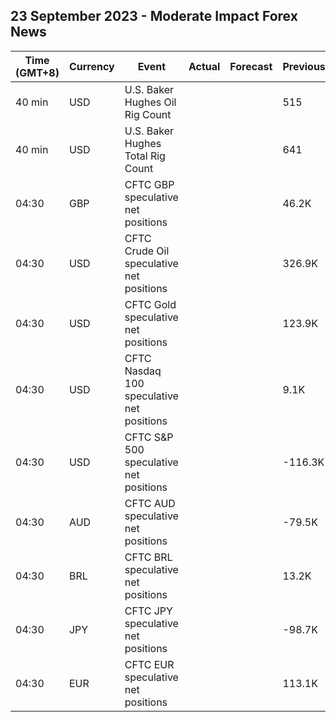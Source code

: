 ## 23 September 2023 - Moderate Impact Forex News

| Time (GMT+8) | Currency | Event | Actual | Forecast | Previous |
|------|----------|-------|--------|----------|----------|
| 40 min | USD | U.S. Baker Hughes Oil Rig Count |  |  | 515 |
| 40 min | USD | U.S. Baker Hughes Total Rig Count |  |  | 641 |
| 04:30 | GBP | CFTC GBP speculative net positions |  |  | 46.2K |
| 04:30 | USD | CFTC Crude Oil speculative net positions |  |  | 326.9K |
| 04:30 | USD | CFTC Gold speculative net positions |  |  | 123.9K |
| 04:30 | USD | CFTC Nasdaq 100 speculative net positions |  |  | 9.1K |
| 04:30 | USD | CFTC S&P 500 speculative net positions |  |  | -116.3K |
| 04:30 | AUD | CFTC AUD speculative net positions |  |  | -79.5K |
| 04:30 | BRL | CFTC BRL speculative net positions |  |  | 13.2K |
| 04:30 | JPY | CFTC JPY speculative net positions |  |  | -98.7K |
| 04:30 | EUR | CFTC EUR speculative net positions |  |  | 113.1K |
